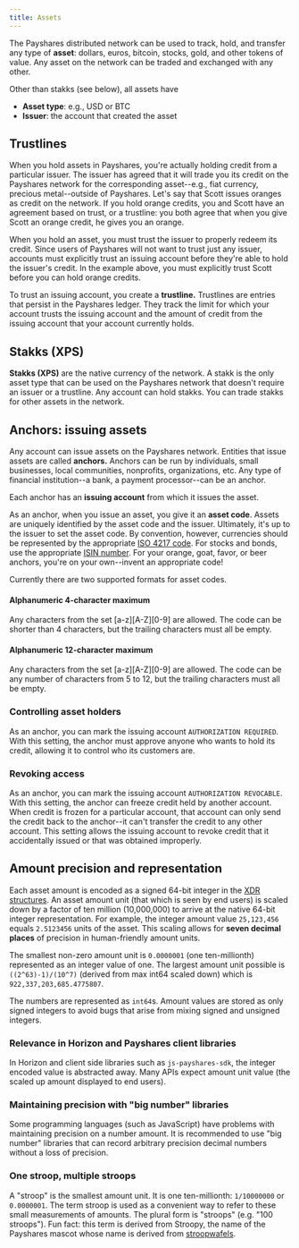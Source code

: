```yaml
---
title: Assets
---
```


The Payshares distributed network can be used to track, hold, and transfer any type of **asset**: dollars, euros, bitcoin,
stocks, gold, and other tokens of value. Any asset on the network can be traded and exchanged with any other.

Other than stakks (see below), all assets have
- **Asset type**: e.g., USD or BTC
- **Issuer**: the account that created the asset

## Trustlines
When you hold assets in Payshares, you're actually holding credit from a particular issuer. The issuer has agreed that it
will trade you its credit on the Payshares network for the corresponding asset--e.g., fiat currency, precious metal--outside
of Payshares. Let's say that Scott issues oranges as credit on the network. If you hold orange credits, you and Scott have
an agreement based on trust, or a trustline: you both agree that when you give Scott an orange credit, he gives you an orange.

When you hold an asset, you must trust the issuer to properly redeem its credit. Since users of Payshares will not want to
trust just any issuer, accounts must explicitly trust an issuing account before they're able to hold the issuer's credit.
In the example above, you must explicitly trust Scott before you can hold orange credits.

To trust an issuing account, you create a **trustline.** Trustlines are entries that persist in the Payshares ledger. They
track the limit for which your account trusts the issuing account and the amount of credit from the issuing account that your account currently holds.

## Stakks (XPS)
**Stakks (XPS)** are the native currency of the network. A stakk is the only asset type that can be used on the Payshares
network that doesn't require an issuer or a trustline.
Any account can hold stakks. You can trade stakks for other assets in the network.


## Anchors: issuing assets
Any account can issue assets on the Payshares network. Entities that issue assets are called **anchors.** Anchors can be
run by individuals, small businesses, local communities, nonprofits, organizations, etc. Any type of financial institution--a bank, a payment processor--can be an anchor.

Each anchor has an **issuing account** from which it issues the asset.

As an anchor, when you issue an asset, you give it an **asset code**. Assets are uniquely identified by the asset code and the issuer.
Ultimately, it's up to the issuer to set the asset code. By convention, however, currencies should be represented by the
appropriate [ISO 4217 code](https://en.wikipedia.org/wiki/ISO_4217). For stocks and bonds, use the appropriate [ISIN number](https://en.wikipedia.org/wiki/International_Securities_Identification_Number).
For your orange, goat, favor, or beer anchors, you're on your own--invent an appropriate code!

Currently there are two supported formats for asset codes.

#### Alphanumeric 4-character maximum
Any characters from the set [a-z][A-Z][0-9] are allowed. The code can be shorter than 4 characters, but the trailing characters must all be empty.

#### Alphanumeric 12-character maximum
Any characters from the set [a-z][A-Z][0-9] are allowed. The code can be any number of characters from 5 to 12, but the trailing characters must all be empty.


### Controlling asset holders
As an anchor, you can mark the issuing account `AUTHORIZATION REQUIRED`. With this setting, the anchor must approve anyone
who wants to hold its credit, allowing it to control who its customers are.

### Revoking access
As an anchor, you can mark the issuing account `AUTHORIZATION REVOCABLE`. With this setting, the anchor can freeze credit
held by another account. When credit is frozen for a particular account, that account can only send the credit back to the anchor--it can't transfer the credit to any other account.
This setting allows the issuing account to revoke credit that it accidentally issued or that was obtained improperly.

## Amount precision and representation
Each asset amount is encoded as a signed 64-bit integer in the [XDR structures](https://www.payshares.org/developers/horizon/learn/xdr.html). An asset amount unit (that which is seen by end users) is scaled down by a factor of ten million (10,000,000) to arrive at the native 64-bit integer representation. For example, the integer amount value `25,123,456` equals `2.5123456` units of the asset. This scaling allows for **seven decimal places** of precision in human-friendly amount units.

The smallest non-zero amount unit is `0.0000001` (one ten-millionth) represented as an integer value of one. The largest amount unit possible is `((2^63)-1)/(10^7)` (derived from max int64 scaled down) which is `922,337,203,685.4775807`.

The numbers are represented as `int64`s. Amount values are stored as only signed integers to avoid bugs that arise from mixing signed and unsigned integers.

### Relevance in Horizon and Payshares client libraries
In Horizon and client side libraries such as `js-payshares-sdk`, the integer encoded value is abstracted away. Many APIs expect amount unit value (the scaled up amount displayed to end users).

### Maintaining precision with "big number" libraries
Some programming languages (such as JavaScript) have problems with maintaining precision on a number amount. It is recommended to use "big number" libraries that can record arbitrary precision decimal numbers without a loss of precision.

### One stroop, multiple stroops
A "stroop" is the smallest amount unit. It is one ten-millionth: `1/10000000` or `0.0000001`. The term stroop is used as a convenient way to refer to these small measurements of amounts. The plural form is "stroops" (e.g. "100 stroops"). Fun fact: this term is derived from Stroopy, the name of the Payshares mascot whose name is derived from [stroopwafels](https://en.wikipedia.org/wiki/Stroopwafel).
